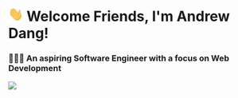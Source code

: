 <h1 align="left"><img src="https://raw.githubusercontent.com/ABSphreak/ABSphreak/master/gifs/Hi.gif" width="30px" /> Welcome Friends, I'm Andrew Dang! </h1>

<h3 align="left">🧑🏻‍💻 An aspiring Software Engineer with a focus on Web Development </h3>

<img src="https://user-images.githubusercontent.com/74038190/212749171-b84692a8-2b04-4e3b-93ca-ac14705da224.gif" />
